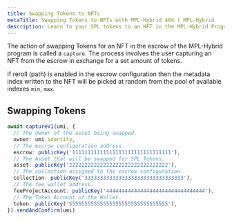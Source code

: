 ```yaml
---
title: Swapping Tokens to NFTs
metaTitle: Swapping Tokens to NFTs with MPL-Hybrid 404 | MPL-Hybrid
description: Learn to your SPL tokens to an NFT in the MPL-Hybrid Program.
---
```


The action of swapping Tokens for an NFT in the escrow of the MPL-Hybrid program is called a `capture`. The process involves the user capturing an NFT from the escrow in exchange for a set amount of tokens.

If reroll (path) is enabled in the escrow configuration then the metadata index written to the NFT will be picked at random from the pool of available indexes `min`, `max`.

## Swapping Tokens

```ts
await captureV1(umi, {
  // The owner of the asset being swapped.
  owner: umi.identity,
  // The escrow configuration address.
  escrow: publicKey('11111111111111111111111111111111'),
  // The Asset that will be swapped for SPL Tokens.
  asset: publicKey('22222222222222222222222222222222'),
  // The collection assigned to the escrow configuration.
  collection: publicKey('33333333333333333333333333333333'),
  // The fee wallet address.
  feeProjectAccount: publicKey('44444444444444444444444444444444'),
  // The Token Account of the Wallet.
  token: publicKey('55555555555555555555555555555555'),
}).sendAndConfirm(umi)
```
